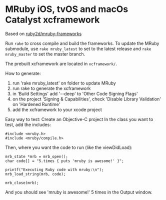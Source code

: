 # MRuby iOS, tvOS and macOs Catalyst xcframework

Based on [ruby2d/mruby-frameworks](https://github.com/ruby2d/mruby-frameworks)

Run `rake` to cross compile and build the frameworks. To update the MRuby submodule, use `rake mruby_latest` to set to the latest release and `rake mruby_master` to set the master branch.

The prebuilt xcframework are located in `xcframework/`.

How to generate:
1. run 'rake mruby_latest' on folder to update MRuby
2. run rake to generate the xcframework
3. in 'Build Settings' add '--deep' to 'Other Code Signing Flags'
4. on the project 'Signing & Capabilities', check 'Disable Library Validation' on 'Hardened Runtime'
5. add the xcframework to your xcode project

Easy way to test:
Create an Objective-C project
In the class you want to test, add the includes:
```
#include <mruby.h>
#include <mruby/compile.h>
```
Then, where you want the code to run (like the viewDidLoad):
```
mrb_state *mrb = mrb_open();
char code[] = "5.times { puts 'mruby is awesome!' }";

printf("Executing Ruby code with mruby:\n");
mrb_load_string(mrb, code);

mrb_close(mrb);
```
And you should see 'mruby is awesome!' 5 times in the Output window.
